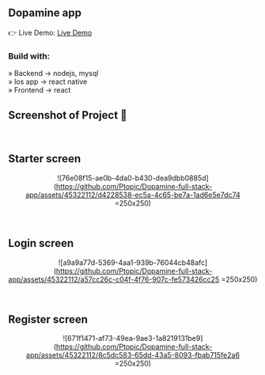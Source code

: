 <div align='center'><img style="width:20%"></div>

<h2>Dopamine app</h2>

👉 Live Demo: <a href='#'>Live Demo</a>

<h3>Build with:</h3>

» Backend -> nodejs, mysql <br>
» Ios app -> react native <br>
» Frontend -> react

<h2>Screenshot of Project 📸</h2>
<br>

## Starter screen 

<div align='center'>

![76e08f15-ae0b-4da0-b430-dea9dbb0885d](https://github.com/Ptopic/Dopamine-full-stack-app/assets/45322112/d4228538-ec5a-4c65-be7a-1ad6e5e7dc74 =250x250)

</div>

<br>

## Login screen

<div align='center'>

![a9a9a77d-5369-4aa1-939b-76044cb48afc](https://github.com/Ptopic/Dopamine-full-stack-app/assets/45322112/a57cc26c-c04f-4f76-907c-fe573426cc25 =250x250)

</div>

<br>

## Register screen

<div align='center'>

![671f1471-af73-49ea-9ae3-1a8219131be9](https://github.com/Ptopic/Dopamine-full-stack-app/assets/45322112/8c5dc583-65dd-43a5-8093-fbab715fe2a6 =250x250)

</div>

<br>
